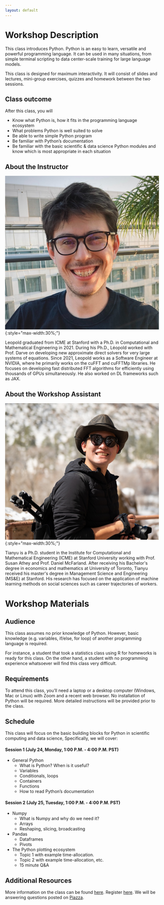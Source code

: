 ```yaml
---
layout: default
---
```


# Workshop Description
This class introduces Python. Python is an easy to learn, versatile and powerful programming language. It can be used in many situations, from simple terminal scripting to data center-scale training for large language models.

This class is designed for maximum interactivity. It will consist of slides and lectures, mini-group exercises, quizzes and homework between the two sessions.

## Class outcome
After this class, you will
- Know what Python is, how it fits in the programming language ecosystem
- What problems Python is well suited to solve
- Be able to write simple Python program
- Be familiar with Python’s documentation
- Be familiar with the basic scientific & data science Python modules and know which is most appropriate in each situation

## About the Instructor
![Leopold](/assets/img/leopold.jpg){:style="max-width:30%;"}

Leopold graduated from ICME at Stanford with a Ph.D. in Computational and Mathematical Engineering in 2021. During his Ph.D., Léopold worked with Prof. Darve on developing new approximate direct solvers for very large systems of equations. Since 2021, Leopold works as a Software Engineer at NVIDIA, where he primarily works on the cuFFT and cuFFTMp libraries. He focuses on developing fast distributed FFT algorithms for efficiently using thousands of GPUs simultaneously. He also worked on DL frameworks such as JAX.

## About the Workshop Assistant
![Tianyu](/assets/img/tianyu.jpg){:style="max-width:30%;"}

Tianyu is a Ph.D. student in the Institute for Computational and Mathematical Engineering (ICME) at Stanford University working with Prof. Susan Athey and Prof. Daniel McFarland. After receiving his Bachelor's degree in economics and mathematics at University of Toronto, Tianyu received his master's degree in Management Science and Engineering (MS&E) at Stanford. His research has focused on the application of machine learning methods on social sciences such as career trajectories of workers.

# Workshop Materials

## Audience
This class assumes no prior knowledge of Python. However, basic knowledge (e.g. variables, if/else, for loop) of another programming language is required.

For instance, a student that took a statistics class using R for homeworks is ready for this class. On the other hand, a student with no programming experience whatsoever will find this class very difficult.

## Requirements
To attend this class, you’ll need a laptop or a desktop computer (Windows, Mac or Linux) with Zoom and a recent web browser. No installation of Python will be required. More detailed instructions will be provided prior to the class.

## Schedule
This class will focus on the basic building blocks for Python in scientific computing and data science, Specifically, we will cover:

#### Session 1 (July 24, Monday, 1:00 P.M. - 4:00 P.M. PST)
- General Python
  - What is Python? When is it useful?
  - Variables
  - Conditionals, loops
  - Containers
  - Functions
  - How to read Python’s documentation

#### Session 2 (July 25, Tuesday, 1:00 P.M. - 4:00 P.M. PST)
- Numpy
  - What is Numpy and why do we need it?
  - Arrays
  - Reshaping, slicing, broadcasting
- Pandas
  - Dataframes
  - Pivots
- The Python plotting ecosystem
  - Topic 1 with example time-allocation.
  - Topic 2 with example time-allocation, etc.
  - 15 minute Q&A

## Additional Resources
More information on the class can be found [here](https://icme.stanford.edu/icme-summer-workshops-2023-details#02). Register [here](https://icme.stanford.edu/icme-summer-workshops-2023-fundamentals-data-science). We will be answering questions posted on [Piazza](https://piazza.com/stanford/summer2023/icmeintropythonworkshop).
